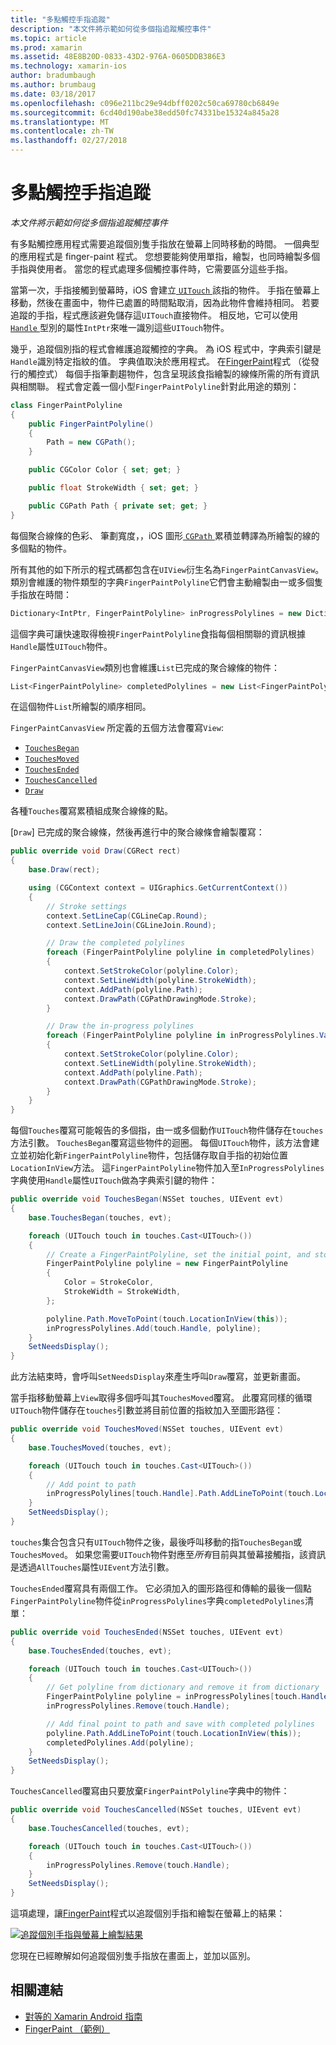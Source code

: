 ```yaml
---
title: "多點觸控手指追蹤"
description: "本文件將示範如何從多個指追蹤觸控事件"
ms.topic: article
ms.prod: xamarin
ms.assetid: 48E8B20D-0833-43D2-976A-0605DDB386E3
ms.technology: xamarin-ios
author: bradumbaugh
ms.author: brumbaug
ms.date: 03/18/2017
ms.openlocfilehash: c096e211bc29e94dbff0202c50ca69780cb6849e
ms.sourcegitcommit: 6cd40d190abe38edd50fc74331be15324a845a28
ms.translationtype: MT
ms.contentlocale: zh-TW
ms.lasthandoff: 02/27/2018
---
```

# <a name="multi-touch-finger-tracking"></a>多點觸控手指追蹤

_本文件將示範如何從多個指追蹤觸控事件_

有多點觸控應用程式需要追蹤個別隻手指放在螢幕上同時移動的時間。 一個典型的應用程式是 finger-paint 程式。 您想要能夠使用單指，繪製，也同時繪製多個手指與使用者。 當您的程式處理多個觸控事件時，它需要區分這些手指。

當第一次，手指接觸到螢幕時，iOS 會建立[ `UITouch` ](https://developer.xamarin.com/api/type/UIKit.UITouch/)該指的物件。 手指在螢幕上移動，然後在畫面中，物件已處置的時間點取消，因為此物件會維持相同。 若要追蹤的手指，程式應該避免儲存這`UITouch`直接物件。 相反地，它可以使用[ `Handle` ](https://developer.xamarin.com/api/property/Foundation.NSObject.Handle/)型別的屬性`IntPtr`來唯一識別這些`UITouch`物件。

幾乎，追蹤個別指的程式會維護追蹤觸控的字典。 為 iOS 程式中，字典索引鍵是`Handle`識別特定指紋的值。 字典值取決於應用程式。 在[FingerPaint](https://developer.xamarin.com/samples/monotouch/ApplicationFundamentals/FingerPaint)程式 （從發行的觸控式） 每個手指筆劃趨物件，包含呈現該食指繪製的線條所需的所有資訊與相關聯。 程式會定義一個小型`FingerPaintPolyline`針對此用途的類別：

```csharp
class FingerPaintPolyline
{
    public FingerPaintPolyline()
    {
        Path = new CGPath();
    }

    public CGColor Color { set; get; }

    public float StrokeWidth { set; get; }

    public CGPath Path { private set; get; }
}
```

每個聚合線條的色彩、 筆劃寬度，，iOS 圖形[ `CGPath` ](https://developer.xamarin.com/api/type/CoreGraphics.CGPath/)累積並轉譯為所繪製的線的多個點的物件。


所有其他的如下所示的程式碼都包含在`UIView`衍生名為`FingerPaintCanvasView`。 類別會維護的物件類型的字典`FingerPaintPolyline`它們會主動繪製由一或多個隻手指放在時間：

```csharp
Dictionary<IntPtr, FingerPaintPolyline> inProgressPolylines = new Dictionary<IntPtr, FingerPaintPolyline>();
```

這個字典可讓快速取得檢視`FingerPaintPolyline`食指每個相關聯的資訊根據`Handle`屬性`UITouch`物件。

`FingerPaintCanvasView`類別也會維護`List`已完成的聚合線條的物件：

```csharp
List<FingerPaintPolyline> completedPolylines = new List<FingerPaintPolyline>();
```

在這個物件`List`所繪製的順序相同。

`FingerPaintCanvasView` 所定義的五個方法會覆寫`View`:

- [`TouchesBegan`](https://developer.xamarin.com/api/member/UIKit.UIResponder.TouchesBegan/p/Foundation.NSSet/UIKit.UIEvent/)
- [`TouchesMoved`](https://developer.xamarin.com/api/member/UIKit.UIResponder.TouchesMoved/p/Foundation.NSSet/UIKit.UIEvent/)
- [`TouchesEnded`](https://developer.xamarin.com/api/member/UIKit.UIResponder.TouchesEnded/p/Foundation.NSSet/UIKit.UIEvent/)
- [`TouchesCancelled`](https://developer.xamarin.com/api/member/UIKit.UIResponder.TouchesCancelled/p/Foundation.NSSet/UIKit.UIEvent/)
- [`Draw`](https://developer.xamarin.com/api/member/UIKit.UIView.Draw/p/CoreGraphics.CGRect/)

各種`Touches`覆寫累積組成聚合線條的點。

[`Draw`] 已完成的聚合線條，然後再進行中的聚合線條會繪製覆寫：

```csharp
public override void Draw(CGRect rect)
{
    base.Draw(rect);

    using (CGContext context = UIGraphics.GetCurrentContext())
    {
        // Stroke settings
        context.SetLineCap(CGLineCap.Round);
        context.SetLineJoin(CGLineJoin.Round);

        // Draw the completed polylines
        foreach (FingerPaintPolyline polyline in completedPolylines)
        {
            context.SetStrokeColor(polyline.Color);
            context.SetLineWidth(polyline.StrokeWidth);
            context.AddPath(polyline.Path);
            context.DrawPath(CGPathDrawingMode.Stroke);
        }

        // Draw the in-progress polylines
        foreach (FingerPaintPolyline polyline in inProgressPolylines.Values)
        {
            context.SetStrokeColor(polyline.Color);
            context.SetLineWidth(polyline.StrokeWidth);
            context.AddPath(polyline.Path);
            context.DrawPath(CGPathDrawingMode.Stroke);
        }
    }
}
```

每個`Touches`覆寫可能報告的多個指，由一或多個動作`UITouch`物件儲存在`touches`方法引數。 `TouchesBegan`覆寫這些物件的迴圈。 每個`UITouch`物件，該方法會建立並初始化新`FingerPaintPolyline`物件，包括儲存取自手指的初始位置`LocationInView`方法。 這`FingerPaintPolyline`物件加入至`InProgressPolylines`字典使用`Handle`屬性`UITouch`做為字典索引鍵的物件：

```csharp
public override void TouchesBegan(NSSet touches, UIEvent evt)
{
    base.TouchesBegan(touches, evt);

    foreach (UITouch touch in touches.Cast<UITouch>())
    {
        // Create a FingerPaintPolyline, set the initial point, and store it
        FingerPaintPolyline polyline = new FingerPaintPolyline
        {
            Color = StrokeColor,
            StrokeWidth = StrokeWidth,
        };

        polyline.Path.MoveToPoint(touch.LocationInView(this));
        inProgressPolylines.Add(touch.Handle, polyline);
    }
    SetNeedsDisplay();
}
```

此方法結束時，會呼叫`SetNeedsDisplay`來產生呼叫`Draw`覆寫，並更新畫面。

當手指移動螢幕上`View`取得多個呼叫其`TouchesMoved`覆寫。 此覆寫同樣的循環`UITouch`物件儲存在`touches`引數並將目前位置的指紋加入至圖形路徑：

```csharp
public override void TouchesMoved(NSSet touches, UIEvent evt)
{
    base.TouchesMoved(touches, evt);

    foreach (UITouch touch in touches.Cast<UITouch>())
    {
        // Add point to path
        inProgressPolylines[touch.Handle].Path.AddLineToPoint(touch.LocationInView(this));
    }
    SetNeedsDisplay();
}
```

`touches`集合包含只有`UITouch`物件之後，最後呼叫移動的指`TouchesBegan`或`TouchesMoved`。 如果您需要`UITouch`物件對應至*所有*目前與其螢幕接觸指，該資訊是透過`AllTouches`屬性`UIEvent`方法引數。

`TouchesEnded`覆寫具有兩個工作。 它必須加入的圖形路徑和傳輸的最後一個點`FingerPaintPolyline`物件從`inProgressPolylines`字典`completedPolylines`清單：

```csharp
public override void TouchesEnded(NSSet touches, UIEvent evt)
{
    base.TouchesEnded(touches, evt);

    foreach (UITouch touch in touches.Cast<UITouch>())
    {
        // Get polyline from dictionary and remove it from dictionary
        FingerPaintPolyline polyline = inProgressPolylines[touch.Handle];
        inProgressPolylines.Remove(touch.Handle);

        // Add final point to path and save with completed polylines
        polyline.Path.AddLineToPoint(touch.LocationInView(this));
        completedPolylines.Add(polyline);
    }
    SetNeedsDisplay();
}
```

`TouchesCancelled`覆寫由只要放棄`FingerPaintPolyline`字典中的物件：

```csharp
public override void TouchesCancelled(NSSet touches, UIEvent evt)
{
    base.TouchesCancelled(touches, evt);

    foreach (UITouch touch in touches.Cast<UITouch>())
    {
        inProgressPolylines.Remove(touch.Handle);
    }
    SetNeedsDisplay();
}
```

這項處理，讓[FingerPaint](https://developer.xamarin.com/samples/monotouch/ApplicationFundamentals/FingerPaint)程式以追蹤個別手指和繪製在螢幕上的結果：

[ ![](touch-tracking-images/image01.png "追蹤個別手指與螢幕上繪製結果")](touch-tracking-images/image01.png)

您現在已經瞭解如何追蹤個別隻手指放在畫面上，並加以區別。



## <a name="related-links"></a>相關連結

- [對等的 Xamarin Android 指南](~/android/app-fundamentals/touch/touch-tracking.md)
- [FingerPaint （範例）](https://developer.xamarin.com/samples/monotouch/ApplicationFundamentals/FingerPaint)

